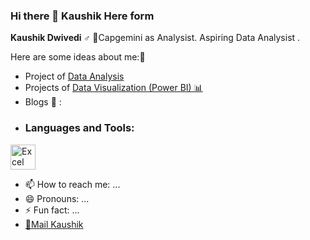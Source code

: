 ### Hi there 👋 Kaushik Here form 


**Kaushik Dwivedi ♂️**  💼Capgemini as Analysist. Aspiring Data Analysist .

Here are some ideas about me:📂

- Project of [Data Analysis](https://goldi90) 
- Projects of [Data Visualization (Power BI) 📊](https://goldi90)
- Blogs 📰 :
- <h3 align="left">Languages and Tools:</h3>
<p align="left"> 
  <a href="https://www.microsoft.com/en-us/microsoft-365/excel" target="_blank"> <img src="https://icons8.com/icon/98965/microsoft-excel" alt="Excel" width="40" height="40"/> </a>
  
- 📫 How to reach me: ...
- 😄 Pronouns: ...
- ⚡ Fun fact: ...
- [📧Mail Kaushik ](kaushikdwivedi22@gmail.com)
